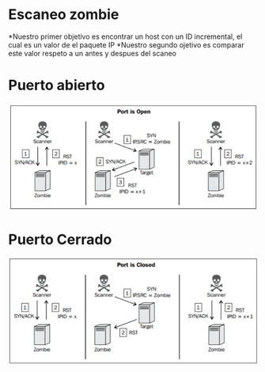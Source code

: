 # Escaneo zombie #

 *Nuestro primer objetivo es encontrar un host con un ID incremental, el cual es un valor de el paquete IP
 *Nuestro segundo ojetivo es comparar este valor respeto a un antes y despues del scaneo

# Puerto abierto #

![alt-text](img/7.png) 
   
# Puerto Cerrado #

![alt-text](img/9.png)
